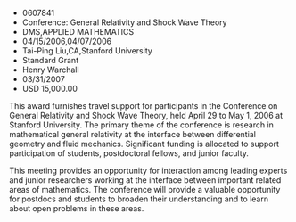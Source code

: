 
* 0607841
* Conference: General Relativity and Shock Wave Theory
* DMS,APPLIED MATHEMATICS
* 04/15/2006,04/07/2006
* Tai-Ping Liu,CA,Stanford University
* Standard Grant
* Henry Warchall
* 03/31/2007
* USD 15,000.00

This award furnishes travel support for participants in the Conference on
General Relativity and Shock Wave Theory, held April 29 to May 1, 2006 at
Stanford University. The primary theme of the conference is research in
mathematical general relativity at the interface between differential geometry
and fluid mechanics. Significant funding is allocated to support participation
of students, postdoctoral fellows, and junior faculty.

This meeting provides an opportunity for interaction among leading experts and
junior researchers working at the interface between important related areas of
mathematics. The conference will provide a valuable opportunity for postdocs and
students to broaden their understanding and to learn about open problems in
these areas.
